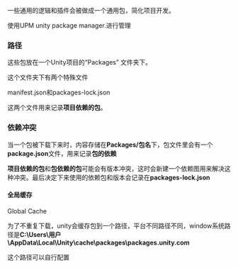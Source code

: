 一些通用的逻辑和插件会被做成一个通用包，简化项目开发。

使用UPM unity package manager.进行管理



### 路径

这些包放在一个Unity项目的“Packages” 文件夹下。

这个文件夹下有两个特殊文件

manifest.json和packages-lock.json

这两个文件用来记录**项目依赖的包**。



### 依赖冲突

当一个包被下载下来时，内容存储在**Packages/包名**下，包文件里会有一个**package.json**文件，用来记录**包的依赖**

**项目依赖的包**和**包依赖的包**可能会有版本冲突，这时会新建一个依赖图用来解决这种冲突。最后决定下来使用的依赖包和版本会记录在**packages-lock.json**



#### 全局缓存

Global Cache

为了不重复下载，unity会缓存包到一个路径，平台不同路径不同，window系统路径是**C:\Users\用户\AppData\Local\Unity\cache\packages\packages.unity.com**

这个路径可以自行配置



